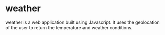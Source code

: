 # weather
weather is a web application built using Javascript. It uses the geolocation of the user to return the temperature and weather conditions.
